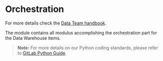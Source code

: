 # Orchestration

For more details check the [Data Team handbook](https://about.gitlab.com/handbook/business-technology/data-team/).

The module contains all modulus accomplishing the orchestration part for the Data Warehouse items.

> **Note:** For more details on our Python coding standards, please refer to [GitLab Python Guide](https://about.gitlab.com/handbook/business-technology/data-team/platform/python-guide/).